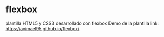# flexbox
plantilla HTML5 y CSS3 desarrollado con flexbox
Demo de la plantilla
link: https://avimael95.github.io/flexbox/
